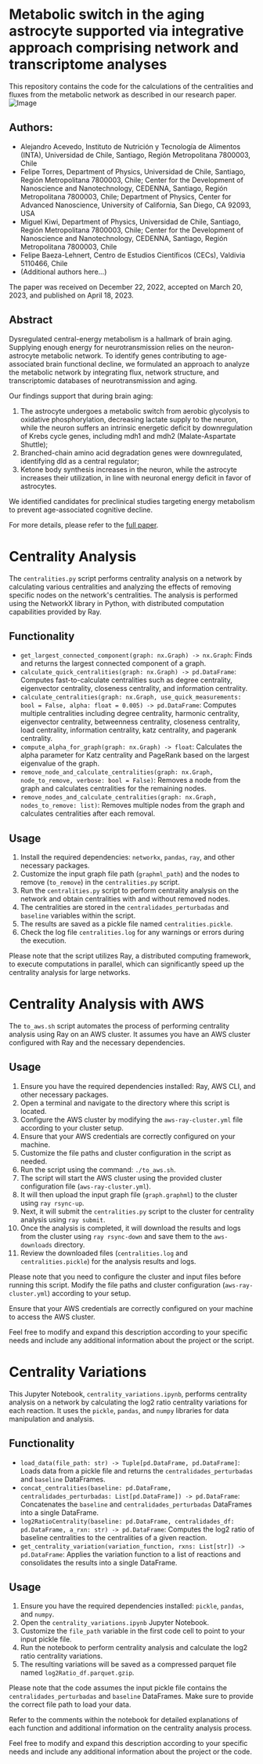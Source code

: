 # Metabolic switch in the aging astrocyte supported via integrative approach comprising network and transcriptome analyses

This repository contains the code for the calculations of the centralities and fluxes from the metabolic network as described in our research paper. 
![Image](images/net_analysis.png)
## Authors:

- Alejandro Acevedo, Instituto de Nutrición y Tecnología de Alimentos (INTA), Universidad de Chile, Santiago, Región Metropolitana 7800003, Chile 
- Felipe Torres, Department of Physics, Universidad de Chile, Santiago, Región Metropolitana 7800003, Chile; Center for the Development of Nanoscience and Nanotechnology, CEDENNA, Santiago, Región Metropolitana 7800003, Chile; Department of Physics, Center for Advanced Nanoscience, University of California, San Diego, CA 92093, USA 
- Miguel Kiwi, Department of Physics, Universidad de Chile, Santiago, Región Metropolitana 7800003, Chile; Center for the Development of Nanoscience and Nanotechnology, CEDENNA, Santiago, Región Metropolitana 7800003, Chile
- Felipe Baeza-Lehnert, Centro de Estudios Científicos (CECs), Valdivia 5110466, Chile
- (Additional authors here...)

The paper was received on December 22, 2022, accepted on March 20, 2023, and published on April 18, 2023. 

## Abstract

Dysregulated central-energy metabolism is a hallmark of brain aging. Supplying enough energy for neurotransmission relies on the neuron-astrocyte metabolic network. To identify genes contributing to age-associated brain functional decline, we formulated an approach to analyze the metabolic network by integrating flux, network structure, and transcriptomic databases of neurotransmission and aging.

Our findings support that during brain aging:
1. The astrocyte undergoes a metabolic switch from aerobic glycolysis to oxidative phosphorylation, decreasing lactate supply to the neuron, while the neuron suffers an intrinsic energetic deficit by downregulation of Krebs cycle genes, including mdh1 and mdh2 (Malate-Aspartate Shuttle);
2. Branched-chain amino acid degradation genes were downregulated, identifying dld as a central regulator;
3. Ketone body synthesis increases in the neuron, while the astrocyte increases their utilization, in line with neuronal energy deficit in favor of astrocytes.

We identified candidates for preclinical studies targeting energy metabolism to prevent age-associated cognitive decline.

For more details, please refer to the [full paper](https://pubmed.ncbi.nlm.nih.gov/37074814/).

# Centrality Analysis

The `centralities.py` script performs centrality analysis on a network by calculating various centralities and analyzing the effects of removing specific nodes on the network's centralities. The analysis is performed using the NetworkX library in Python, with distributed computation capabilities provided by Ray.

## Functionality

- `get_largest_connected_component(graph: nx.Graph) -> nx.Graph`: Finds and returns the largest connected component of a graph.
- `calculate_quick_centralities(graph: nx.Graph) -> pd.DataFrame`: Computes fast-to-calculate centralities such as degree centrality, eigenvector centrality, closeness centrality, and information centrality.
- `calculate_centralities(graph: nx.Graph, use_quick_measurements: bool = False, alpha: float = 0.005) -> pd.DataFrame`: Computes multiple centralities including degree centrality, harmonic centrality, eigenvector centrality, betweenness centrality, closeness centrality, load centrality, information centrality, katz centrality, and pagerank centrality.
- `compute_alpha_for_graph(graph: nx.Graph) -> float`: Calculates the alpha parameter for Katz centrality and PageRank based on the largest eigenvalue of the graph.
- `remove_node_and_calculate_centralities(graph: nx.Graph, node_to_remove, verbose: bool = False)`: Removes a node from the graph and calculates centralities for the remaining nodes.
- `remove_nodes_and_calculate_centralities(graph: nx.Graph, nodes_to_remove: list)`: Removes multiple nodes from the graph and calculates centralities after each removal.

## Usage

1. Install the required dependencies: `networkx`, `pandas`, `ray`, and other necessary packages.
2. Customize the input graph file path (`graphml_path`) and the nodes to remove (`to_remove`) in the `centralities.py` script.
3. Run the `centralities.py` script to perform centrality analysis on the network and obtain centralities with and without removed nodes.
4. The centralities are stored in the `centralidades_perturbadas` and `baseline` variables within the script.
5. The results are saved as a pickle file named `centralities.pickle`.
6. Check the log file `centralities.log` for any warnings or errors during the execution.

Please note that the script utilizes Ray, a distributed computing framework, to execute computations in parallel, which can significantly speed up the centrality analysis for large networks.

# Centrality Analysis with AWS

The `to_aws.sh` script automates the process of performing centrality analysis using Ray on an AWS cluster. It assumes you have an AWS cluster configured with Ray and the necessary dependencies.

## Usage

1. Ensure you have the required dependencies installed: Ray, AWS CLI, and other necessary packages.
2. Open a terminal and navigate to the directory where this script is located.
3. Configure the AWS cluster by modifying the `aws-ray-cluster.yml` file according to your cluster setup.
4. Ensure that your AWS credentials are correctly configured on your machine.
5. Customize the file paths and cluster configuration in the script as needed.
6. Run the script using the command: `./to_aws.sh`.
7. The script will start the AWS cluster using the provided cluster configuration file (`aws-ray-cluster.yml`).
8. It will then upload the input graph file (`graph.graphml`) to the cluster using `ray rsync-up`.
9. Next, it will submit the `centralities.py` script to the cluster for centrality analysis using `ray submit`.
10. Once the analysis is completed, it will download the results and logs from the cluster using `ray rsync-down` and save them to the `aws-downloads` directory.
11. Review the downloaded files (`centralities.log` and `centralities.pickle`) for the analysis results and logs.

Please note that you need to configure the cluster and input files before running this script. Modify the file paths and cluster configuration (`aws-ray-cluster.yml`) according to your setup.

Ensure that your AWS credentials are correctly configured on your machine to access the AWS cluster.

Feel free to modify and expand this description according to your specific needs and include any additional information about the project or the script.


# Centrality Variations

This Jupyter Notebook, `centrality_variations.ipynb`, performs centrality analysis on a network by calculating the log2 ratio centrality variations for each reaction. It uses the `pickle`, `pandas`, and `numpy` libraries for data manipulation and analysis.

## Functionality

- `load_data(file_path: str) -> Tuple[pd.DataFrame, pd.DataFrame]`: Loads data from a pickle file and returns the `centralidades_perturbadas` and `baseline` DataFrames.
- `concat_centralities(baseline: pd.DataFrame, centralidades_perturbadas: List[pd.DataFrame]) -> pd.DataFrame`: Concatenates the `baseline` and `centralidades_perturbadas` DataFrames into a single DataFrame.
- `log2RatioCentrality(baseline: pd.DataFrame, centralidades_df: pd.DataFrame, a_rxn: str) -> pd.DataFrame`: Computes the log2 ratio of baseline centralities to the centralities of a given reaction.
- `get_centrality_variation(variation_function, rxns: List[str]) -> pd.DataFrame`: Applies the variation function to a list of reactions and consolidates the results into a single DataFrame.

## Usage

1. Ensure you have the required dependencies installed: `pickle`, `pandas`, and `numpy`.
2. Open the `centrality_variations.ipynb` Jupyter Notebook.
3. Customize the `file_path` variable in the first code cell to point to your input pickle file.
4. Run the notebook to perform centrality analysis and calculate the log2 ratio centrality variations.
5. The resulting variations will be saved as a compressed parquet file named `log2Ratio_df.parquet.gzip`.

Please note that the code assumes the input pickle file contains the `centralidades_perturbadas` and `baseline` DataFrames. Make sure to provide the correct file path to load your data.

Refer to the comments within the notebook for detailed explanations of each function and additional information on the centrality analysis process.

Feel free to modify and expand this description according to your specific needs and include any additional information about the project or the code.